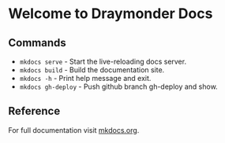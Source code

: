 # Welcome to Draymonder Docs

## Commands

* `mkdocs serve` - Start the live-reloading docs server.
* `mkdocs build` - Build the documentation site.
* `mkdocs -h` - Print help message and exit.
* `mkdocs gh-deploy` - Push github branch gh-deploy and show.

## Reference

For full documentation visit [mkdocs.org](https://www.mkdocs.org).